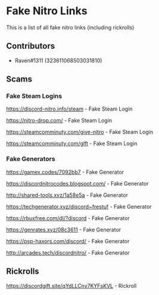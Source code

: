 # Fake Nitro Links
This is a list of all fake nitro links (including rickrolls)

## Contributors
 - Raven#1311 (323611068503031810)

## Scams

### Fake Steam Logins

https://dlscord-nitro.info/steam - Fake Steam Login

https://nitro-drop.com/ - Fake Steam Login
 
https://steamcomminuty.com/give-nitro - Fake Steam Login

https://steamcomminuty.com/glft - Fake Steam Login

### Fake Generators

https://gamex.codes/7092bb7 - Fake Generator

https://discordnitrocodes.blogspot.com/ - Fake Generator

http://shared-tools.xyz/1a58e5a - Fake Generator

https://techgenerator.xyz/discord~frestuf - Fake Generator

https://rbuxfree.com/dl/?discord - Fake Generator

https://genrates.xyz/08c3611 - Fake Generator

https://psp-haxors.com/discord/ - Fake Generator

http://arcades.tech/discordnitro/ - Fake Generator

## Rickrolls

https://discordgift.site/qYdLLCnv7KYFsKVL - Rickroll



